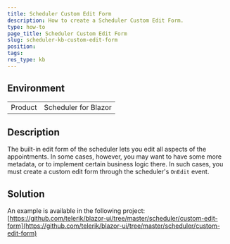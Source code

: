 ```yaml
---
title: Scheduler Custom Edit Form
description: How to create a Scheduler Custom Edit Form.
type: how-to
page_title: Scheduler Custom Edit Form
slug: scheduler-kb-custom-edit-form
position: 
tags: 
res_type: kb
---
```


## Environment

<table>
    <tbody>
        <tr>
            <td>Product</td>
            <td>Scheduler for Blazor</td>
        </tr>
    </tbody>
</table>


## Description

The built-in edit form of the scheduler lets you edit all aspects of the appointments. In some cases, however, you may want to have some more metadata, or to implement certain business logic there. In such cases, you must create a custom edit form through the scheduler's `OnEdit` event.


## Solution

An example is available in the following project: [https://github.com/telerik/blazor-ui/tree/master/scheduler/custom-edit-form](https://github.com/telerik/blazor-ui/tree/master/scheduler/custom-edit-form)
